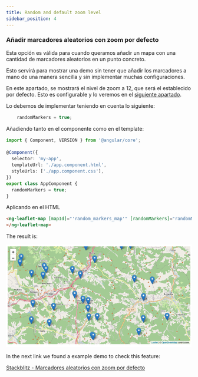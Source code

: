 ```yaml
---
title: Random and default zoom level
sidebar_position: 4
---
```


### Añadir marcadores aleatorios con zoom por defecto

Esta opción es válida para cuando queramos añadir un mapa con una cantidad de marcadores aleatorios en un punto concreto.

Esto servirá para mostrar una demo sin tener que añadir los marcadores a mano de una manera sencilla y sin implementar muchas configuraciones.

En este apartado, se mostrará el nivel de zoom a 12, que será el establecido por defecto. Esto es configurable y lo veremos en el [siguiente apartado](./random-markers-select-zoom.md).

Lo debemos de implementar teniendo en cuenta lo siguiente:

```typescript
    randomMarkers = true;
```

Añadiendo tanto en el componente como en el template:

```typescript
import { Component, VERSION } from '@angular/core';

@Component({
  selector: 'my-app',
  templateUrl: './app.component.html',
  styleUrls: ['./app.component.css'],
})
export class AppComponent {
  randomMarkers = true;
}

```

Aplicando en el HTML

```html
<ng-leaflet-map [mapId]="'random_markers_map'" [randomMarkers]="randomMarkers">
</ng-leaflet-map>
```

The result is:

![Random Markers with Default Zoom level](https://raw.githubusercontent.com/mugan86/i18n-ng-leaflet-doc/master/.gitbook/assets/07-random-default-zoom.png)

In the next link we found a example demo to check this feature:

[Stackblitz - Marcadores aleatorios con zoom por defecto](https://stackblitz.com/edit/angular-leaflet-map-random-markers?embed=1&file=src/app/app.component.ts&theme=dark)

